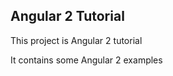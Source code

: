 Angular 2 Tutorial
---------------------------------------------

This project is Angular 2 tutorial

It contains some Angular 2 examples
